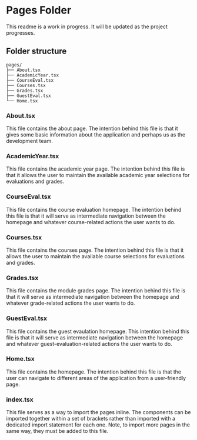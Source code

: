 # Pages Folder
This readme is a work in progress. It will be updated as the project progresses.

## Folder structure
```text
pages/
├── About.tsx
├── AcademicYear.tsx
├── CourseEval.tsx
├── Courses.tsx
├── Grades.tsx
├── GuestEval.tsx
└── Home.tsx
```

### About.tsx
This file contains the about page. The intention behind this file is that it gives some basic information about the application and perhaps us as the development team.

### AcademicYear.tsx
This file contains the academic year page. The intention behind this file is that it allows the user to maintain the available academic year selections for evaluations and grades.  

### CourseEval.tsx
This file contains the course evaluation homepage. The intention behind this file is that it will serve as intermediate navigation between the homepage and whatever course-related actions the user wants to do.

### Courses.tsx
This file contains the courses page. The intention behind this file is that it allows the user to maintain the available course selections for evaluations and grades.

### Grades.tsx
This file contains the module grades page. The intention behind this file is that it will serve as intermediate navigation between the homepage and whatever grade-related actions the user wants to do.

### GuestEval.tsx
This file contains the guest evaulation homepage. This intention behind this file is that it will serve as intermediate navigation between the homepage and whatever guest-evaluation-related actions the user wants to do.

### Home.tsx
This file contains the homepage. The intention behind this file is that the user can navigate to different areas of the application from a user-friendly page.

### index.tsx
This file serves as a way to import the pages inline. The components can be imported together within a set of brackets rather than imported with a dedicated import statement for each one. Note, to import more pages in the same way, they must be added to this file.
